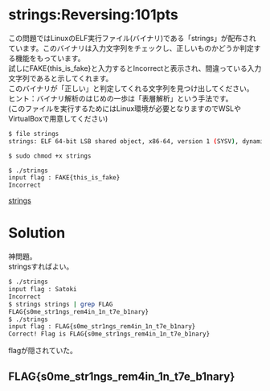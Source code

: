 # strings:Reversing:101pts
この問題ではLinuxのELF実行ファイル(バイナリ)である「strings」が配布されています。このバイナリは入力文字列をチェックし、正しいものかどうか判定する機能をもっています。  
試しにFAKE{this_is_fake}と入力するとIncorrectと表示され、間違っている入力文字列であると示してくれます。  
このバイナリが「正しい」と判定してくれる文字列を見つけ出してください。  
ヒント：バイナリ解析のはじめの一歩は「表層解析」という手法です。  
(このファイルを実行するためにはLinux環境が必要となりますのでWSLやVirtualBoxで用意してください)  
```bash
$ file strings
strings: ELF 64-bit LSB shared object, x86-64, version 1 (SYSV), dynamically linked, interpreter /lib64/ld-linux-x86-64.so.2, for GNU/Linux 3.2.0, BuildID[sha1]=78a1aa79cb6ab262c29bc2302ac50dc5f29e4d78, not stripped

$ sudo chmod +x strings

$ ./strings
input flag : FAKE{this_is_fake}
Incorrect
```
[strings](strings)  

# Solution
神問題。  
stringsすればよい。  
```bash
$ ./strings
input flag : Satoki
Incorrect
$ strings strings | grep FLAG
FLAG{s0me_str1ngs_rem4in_1n_t7e_b1nary}
$ ./strings
input flag : FLAG{s0me_str1ngs_rem4in_1n_t7e_b1nary}
Correct! Flag is FLAG{s0me_str1ngs_rem4in_1n_t7e_b1nary}
```
flagが隠されていた。  

## FLAG{s0me_str1ngs_rem4in_1n_t7e_b1nary}